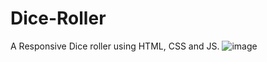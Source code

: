 # Dice-Roller
A Responsive Dice roller using HTML, CSS and JS.
![image](https://github.com/ShafHaider007/Dice-Roller/assets/103667091/7060277d-24a0-4229-a488-765786e19ada)
